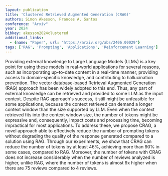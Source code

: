 ```yaml
---
layout: publication
title: 'Clustered Retrieved Augmented Generation (CRAG)'
authors: Simon Akesson, Frances A. Santos
conference: "Arxiv"
year: 2024
bibkey: akesson2024clustered
additional_links:
  - {name: "Paper", url: "https://arxiv.org/abs/2406.00029"}
tags: ['RAG', 'Prompting', 'Applications', 'Reinforcement Learning']
---
```

Providing external knowledge to Large Language Models (LLMs) is a key point
for using these models in real-world applications for several reasons, such as
incorporating up-to-date content in a real-time manner, providing access to
domain-specific knowledge, and contributing to hallucination prevention. The
vector database-based Retrieval Augmented Generation (RAG) approach has been
widely adopted to this end. Thus, any part of external knowledge can be
retrieved and provided to some LLM as the input context. Despite RAG approach's
success, it still might be unfeasible for some applications, because the
context retrieved can demand a longer context window than the size supported by
LLM. Even when the context retrieved fits into the context window size, the
number of tokens might be expressive and, consequently, impact costs and
processing time, becoming impractical for most applications. To address these,
we propose CRAG, a novel approach able to effectively reduce the number of
prompting tokens without degrading the quality of the response generated
compared to a solution using RAG. Through our experiments, we show that CRAG
can reduce the number of tokens by at least 46%, achieving more than 90% in
some cases, compared to RAG. Moreover, the number of tokens with CRAG does not
increase considerably when the number of reviews analyzed is higher, unlike
RAG, where the number of tokens is almost 9x higher when there are 75 reviews
compared to 4 reviews.
